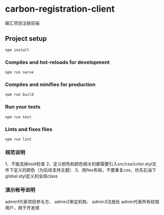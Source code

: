 # carbon-registration-client
碳汇项目注册前端
## Project setup
```
npm install
```

### Compiles and hot-reloads for development
```
npm run serve
```

### Compiles and minifies for production
```
npm run build
```

### Run your tests
```
npm run test
```

### Lints and fixes files
```
npm run lint
```

### 规范说明
1、不能去掉eslit检查
2、定义颜色和颜色相关的都需要引入src/css/color.styl文件下定义的颜色（为后续支持主题）
3、用flex布局，不要重复css，优先石油下global.styl定义的全局class

### 演示帐号说明
admin1代表项目参与方、 admin2审定机构、 admin3注册处 admin代表所有权限用户，用于开发用
